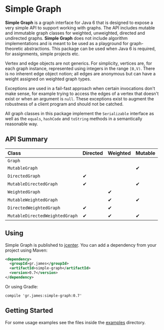 # Simple Graph

**Simple Graph** is a graph interface for Java 6 that is designed to expose a
very simple API to support working with graphs. The API includes mutable and immutable
graph classes for weighted, unweighted, directed and undirected graphs. **Simple
Graph** does not include algorithm implementations and is meant to be used as a
playground for graph-theoretic abstractions. This package can be used when Java
6 is required, for assignments, simple projects etc.

Vertex and edge objects are not generics. For simplicity, vertices are, for each
graph instance, represented using integers in the range `[0,V)`. There is no
inherent edge object notion; all edges are anonymous but can have a weight
assigned on weighted graph types.

Exceptions are used in a fail-fast approach when certain invocations don't make
sense, for example trying to access the edges of a vertex that doesn't exist or
when an argument is `null`. These exceptions exist to augment the robustness of
a client program and should not be catched.

All graph classes in this package implement the `Serializable` interface as well
as the `equals`, `hashCode` and `toString` methods in a semantically reasonable
way.

## API Summary

| Class                          | Directed | Weighted | Mutable  |
| :----------------------------- | :------- | :------- | :------- |
| `Graph`                        |          |          |          |
| `MutableGraph`                 |          |          | &#10004; |
| `DirectedGraph`                | &#10004; |          |          |
| `MutableDirectedGraph`         | &#10004; |          | &#10004; |
| `WeightedGraph`                |          | &#10004; |          |
| `MutableWeightedGraph`         |          | &#10004; | &#10004; |
| `DirectedWeightedGraph`        | &#10004; | &#10004; |          |
| `MutableDirectedWeightedGraph` | &#10004; | &#10004; | &#10004; |

## Using

Simple Graph is published to
[jcenter](https://bintray.com/gstamatelat/simple-graph/simple-graph). You can
add a dependency from your project using Maven:

```xml
<dependency>
  <groupId>gr.james</groupId>
  <artifactId>simple-graph</artifactId>
  <version>0.7</version>
</dependency>
```

Or using Gradle:

```
compile 'gr.james:simple-graph:0.7'
```

## Getting Started

For some usage examples see the files inside the
[examples](src/main/java/gr/james/simplegraph/examples) directory.
